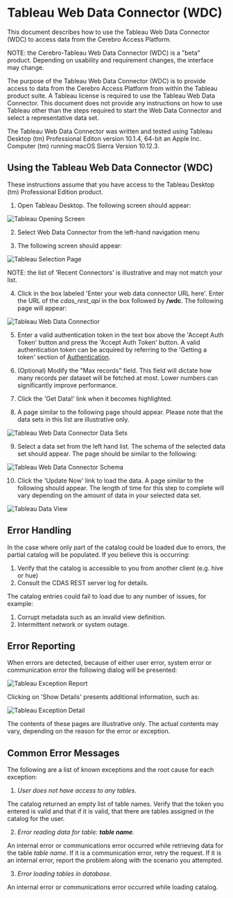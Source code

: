 # Tableau Web Data Connector (WDC)
This document describes how to use the Tableau Web Data Connector (WDC) to access data
from the Cerebro Access Platform.

NOTE: the Cerebro-Tableau Web Data Connector (WDC) is a "beta" product.  Depending on
usability and requirement changes, the interface may change.

The purpose of the Tableau Web Data Connector (WDC) is to provide access to data from the
Cerebro Access Platform  from within the Tableau product suite.  A Tableau license is
required to use the Tableau Web Data Connector.  This document does not provide any
instructions on how to use Tableau other than the steps required to start the Web Data
Connector and select a representative data set.

The Tableau Web Data Connector was written and tested using Tableau Desktop (tm)
Professional Editon version 10.1.4, 64-bit an Apple Inc. Computer (tm) running macOS
Sierra Version 10.12.3.

## Using the Tableau Web Data Connector (WDC)

These instructions assume that you have access to the Tableau Desktop (tm) Professional
Edition product.

   1. Open Tableau Desktop.  The following screen should appear:

   ![Tableau Opening Screen](https://s3.amazonaws.com/cerebrodata-docs/images/TableauOpeningScreen.png)

   2. Select Web Data Connector from the left-hand navigation menu

   3. The following screen should appear:

   ![Tableau Selection Page](https://s3.amazonaws.com/cerebrodata-docs/images/TableauConnectorSelection.png)

   NOTE: the list of 'Recent Connectors' is illustrative and may not match your list.

   4. Click in the box labeled 'Enter your web data connector URL here'.  Enter the URL
    of the _cdas_rest_api_ in the box followed by **/wdc**.  The following page will
    appear:

   ![Tableau Web Data Connectior](https://s3.amazonaws.com/cerebrodata-docs/images/TableauWebDataConnector.png)

   5. Enter a valid authentication token in the text box above the 'Accept Auth Token'
    button and press the 'Accept Auth Token' button.  A valid authentication token can be
    acquired by referring to the 'Getting a token' section of
    [Authentication](https://github.com/cerebro-data/cerebro/blob/master/docs/user/Authentication.md).

   6. (Optional) Modify the "Max records" field. This field will dictate how many
    records per dataset will be fetched at most. Lower numbers can significantly
    improve performance.

   7. Click the 'Get Data!' link when it becomes highlighted.

   8. A page similar to the following page should appear.  Please note that the data sets
    in this list are illustrative only.

   ![Tableau Web Data Connector Data Sets](https://s3.amazonaws.com/cerebrodata-docs/images/TableauDataSets.png)

   9. Select a data set from the left hand list.  The schema of the selected data set
    should appear.  The page should be similar to the following:

   ![Tableau Web Data Connector Schema](https://s3.amazonaws.com/cerebrodata-docs/images/TableauSchema.png)

   10. Click the 'Update Now' link to load the data.  A page similar to the following
    should appear.  The length of time for this step to complete will vary depending on
     the amount of data in your selected data set.

   ![Tableau Data View](https://s3.amazonaws.com/cerebrodata-docs/images/TableauDataView.png)

## Error Handling

In the case where only part of the catalog could be loaded due to errors, the partial
catalog will be populated. If you believe this is occurring:
  1. Verify that the catalog is accessible to you from another client (e.g. hive or hue)
  2. Consult the CDAS REST server log for details.

The catalog entries could fail to load due to any number of issues, for example:
  1. Corrupt metadata such as an invalid view definition.
  2. Intermittent network or system outage.

## Error Reporting

When errors are detected, because of either user error, system error or communication
error the following dialog will be presented:

   ![Tableau Exception Report](https://s3.amazonaws.com/cerebrodata-docs/images/TableauExceptionReport.png)

Clicking on 'Show Details' presents additional information, such as:

   ![Tableau Exception Detail](https://s3.amazonaws.com/cerebrodata-docs/images/TableauExceptionDetail.png)

The contents of these pages are illustrative only.  The actual contents may vary,
depending on the reason for the error or exception.

## Common Error Messages

The following are a list of known exceptions and the root cause for each exception:

   1. *User does not have access to any tables.*

   The catalog returned an empty list of table names.  Verify that the token you entered
   is valid and that if it is valid, that there are tables assigned in the catalog for
   the user.

   2. *Error reading data for table: **table name**.*

   An internal error or communications error occurred while retrieving data for
   the table _table name_.  If it is a communication error, retry the request.  If
   it is an internal error, report the problem along with the scenario you attempted.

   3. *Error loading tables in database.*

   An internal error or communications error occurred while loading catalog.
